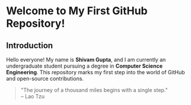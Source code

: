 # Welcome to My First GitHub Repository!

## Introduction

Hello everyone! My name is **Shivam Gupta**, and I am currently an undergraduate student pursuing a degree in **Computer Science Engineering**. This repository marks my first step into the world of GitHub and open-source contributions.

> "The journey of a thousand miles begins with a single step."  
> – Lao Tzu

